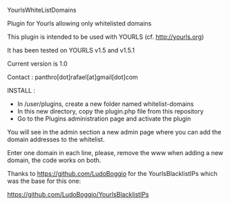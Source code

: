 YourlsWhiteListDomains

Plugin for Yourls allowing only whitelisted domains

This plugin is intended to be used with YOURLS (cf. http://yourls.org)

It has been tested on YOURLS v1.5 and v1.5.1

Current version is 1.0

Contact : panthro[dot]rafael[at]gmail[dot]com

INSTALL :
- In /user/plugins, create a new folder named whitelist-domains
- In this new directory, copy the plugin.php file from this repository
- Go to the Plugins administration page and activate the plugin

You will see in the admin section a new admin page where you can add the domain addresses to the whitelist.

Enter one domain in each line, please, remove the www when adding a new domain, the code works on both.

Thanks to https://github.com/LudoBoggio for the YourlsBlacklistIPs which was the base for this one:

https://github.com/LudoBoggio/YourlsBlacklistIPs